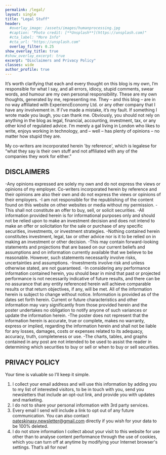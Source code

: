 ```yaml
---
permalink: /legal/
layout: single
title: "Legal Stuff"
header:
  #overlay_image: /assets/images/humanprocessing.jpg
  #caption: "Photo credit: [**Unsplash**](https://unsplash.com)"
  #cta_label: "More Info"
  #cta_url: "https://unsplash.com"
  overlay_filter: 0.25
show_overlay_title: true
#show_overlay_excerpt: true
excerpt: "Disclaimers and Privacy Policy"
classes: wide
author_profile: true
---
```


It’s worth clarifying that each and every thought on this blog is my own, I’m responsible for what I say, and all errors, idiocy, stupid comments, swear words, and humour are my own personal responsibility. These are my own thoughts, generated by me, representing me. They – and this blog – are in no way affiliated with ExperiencEconomy Ltd. or any other company that I have any involvement in. If I’ve made a mistake, it’s my fault. If something I wrote made you laugh, you can thank me. Obviously, you should not rely on anything in the blog as legal, financial, accounting, investment, tax, or any other kind of regulated advice. I’m merely a gal living in London who likes to write, enjoys working in technology, and – well – has plenty of opinions – no matter how stupid they are.

My co-writers are incorporated herein 'by reference', which is legalese for “what they say is their own stuff and not affiliated with any of the companies they work for either.”

## DISCLAIMERS

-Any opinions expressed are solely my own and do not express the views or opinions of my employer. Co-writers incorporated herein by reference and their opinions are also their own and do not express the views or opinions of their employers.
-I am not responsible for the republishing of the content found on this website on other websites or media without my permission.
-This shall not constitute an offer to buy, sell, or solicit securities.
-All information provided herein is for informational purposes only and should not be relied upon to make an investment decision and does not intend to make an offer or solicitation for the sale or purchase of any specific securities, investments, or investment strategies.
-Nothing contained herein constitutes investment, legal, tax or other advice nor is it to be relied on in making an investment or other decision.
-This may contain forward-looking statements and projections that are based on our current beliefs and assumptions and on information currently available that we believe to be reasonable. However, such statements necessarily involve risks, uncertainties and assumptions.
-Investments involve risk and unless otherwise stated, are not guaranteed.
-In considering any performance information contained herein, you should bear in mind that past or projected performance is not necessarily indicative of future results, and there can be no assurance that any entity referenced herein will achieve comparable results or that return objectives, if any, will be met.
All of the information herein is subject to change without notice. Information is provided as of the dates set forth herein. Current or future characteristics and other information may vary significantly from those provided herein and the poster undertakes no obligation to notify anyone of such variances or update the information herein.
-The poster does not represent that the information herein is accurate, true or complete, makes no warranty, express or implied, regarding the information herein and shall not be liable for any losses, damages, costs or expenses related to its adequacy, accuracy, truth, completeness or use.
-The charts, tables, and graphs contained in any post are not intended to be used to assist the reader in determining which securities to buy or sell or when to buy or sell securities.


## PRIVACY POLICY

Your time is valuable so I’ll keep it simple.
1. I collect your email address and will use this information by adding you to my list of interested visitors, to be in touch with you, send you newsletters that include an opt-out link, and provide you with updates and marketing.
3. I do not to share your personal information with 3rd party services.
4. Every email I send will include a link to opt out of any future communication. You can also contact pateskinasy.newsletter@gmail.com directly if you wish for
your data to be 100% deleted.
5. I do not store information I collect about your visit to this website for use other than to analyse content performance through the use of cookies, which you can turn off at anytime by modifying your Internet browser's settings.
That’s all for now!
